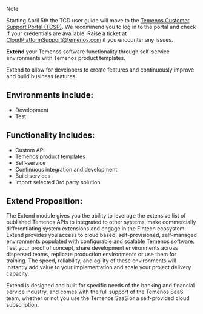 > [!Note]
>  Starting April 5th the TCD user guide will move to the [Temenos Customer Support Portal (TCSP)](https://tcsp.temenos.com/TCD/Modules/TemenosContinuousDeployment/Overview/Overview.htm). We recommend you to log in to the portal and check if your credentials are available. Raise a ticket at [CloudPlatformSupport@temenos.com](CloudPlatformSupport@temenos.com) if you encounter any issues.

**Extend** your Temenos software functionality through self-service environments with Temenos product templates. 

Extend to allow for developers to create features and continuously improve and build business features.


## Environments include: ##

- Development 
- Test


## Functionality includes: ##

- Custom API
- Temenos product templates
- Self-service
- Continuous integration and development
- Build services
- Import selected 3rd party solution

## Extend Proposition: ##

The Extend module gives you the ability to leverage the extensive list of published Temenos APIs to integrated to other systems, make commercially differentiating system extensions and engage in the Fintech ecosystem. Extend provides you access to cloud based, self-provisioned, self-managed environments populated with configurable and scalable Temenos software. Test your proof of concept, share development environments across dispersed teams, replicate production environments or use them for training. The speed, reliability, and agility of these environments will instantly add value to your implementation and scale your project delivery capacity.

Extend is designed and built for specific needs of the banking and financial service industry, and comes with the full support of the Temenos SaaS team, whether or not you use the Temenos SaaS or a self-provided cloud subscription.






